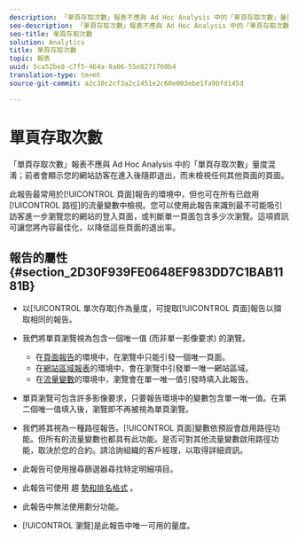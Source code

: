 ```yaml
---
description: 「單頁存取次數」報表不應與 Ad Hoc Analysis 中的「單頁存取次數」量度混淆；前者會顯示您的網站訪客在進入後隨即退出，而未檢視任何其他頁面的頁面。
seo-description: 「單頁存取次數」報表不應與 Ad Hoc Analysis 中的「單頁存取次數」量度混淆；前者會顯示您的網站訪客在進入後隨即退出，而未檢視任何其他頁面的頁面。
seo-title: 單頁存取次數
solution: Analytics
title: 單頁存取次數
topic: 報表
uuid: 5ca52be8-c7f5-464a-8a06-55e8271760b4
translation-type: tm+mt
source-git-commit: a2c38c2cf3a2c1451e2c60e003ebe1fa9bfd145d

---
```



# 單頁存取次數

「單頁存取次數」報表不應與 Ad Hoc Analysis 中的「單頁存取次數」量度混淆；前者會顯示您的網站訪客在進入後隨即退出，而未檢視任何其他頁面的頁面。

此報告最常用於[!UICONTROL 頁面]報告的環境中，但也可在所有已啟用[!UICONTROL 路徑]的流量變數中檢視。您可以使用此報告來識別最不可能吸引訪客進一步瀏覽您的網站的登入頁面，或判斷單一頁面包含多少次瀏覽。這項資訊可讓您將內容最佳化，以降低這些頁面的退出率。

## 報告的屬性 {#section_2D30F939FE0648EF983DD7C1BAB1181B}

* 以[!UICONTROL 單次存取]作為量度，可提取[!UICONTROL 頁面]報告以擷取相同的報告。

* 我們將單頁瀏覽視為包含一個唯一值 (而非單一影像要求) 的瀏覽。

   * 在[頁面報告](../../../components/c-variables/dimensionslist/reports-pages.md#concept_0219136EA25745B58434D0C7E751D7D5)的環境中，在瀏覽中只能引發一個唯一頁面。
   * 在[網站區域報表](../../../components/c-variables/dimensionslist/reports-site-sections.md#concept_39E550D7A9E34C9580E81F5F9E12BDDD)的環境中，會在瀏覽中引發單一唯一網站區域。
   * 在[流量變數](/help/admin/admin/c-traffic-variables/traffic-var.md)的環境中，瀏覽會在單一唯一值引發時填入此報告。

* 單頁瀏覽可包含許多影像要求，只要報告環境中的變數包含單一唯一值。在第二個唯一值填入後，瀏覽即不再被視為單頁瀏覽。
* 我們將其視為一種路徑報告。[!UICONTROL 頁面]變數依預設會啟用路徑功能。但所有的流量變數也都具有此功能。是否可對其他流量變數啟用路徑功能，取決於您的合約。請洽詢組織的客戶經理，以取得詳細資訊。
* 此報告可使用搜尋篩選器尋找特定明細項目。
* 此報告可使用 趨 [勢和](/help/components/c-variables/dimensionslist/reports-types.md)[排名格式](/help/components/c-variables/dimensionslist/reports-types.md) 。

* 此報告中無法使用劃分功能。
* [!UICONTROL 瀏覽]是此報告中唯一可用的量度。

